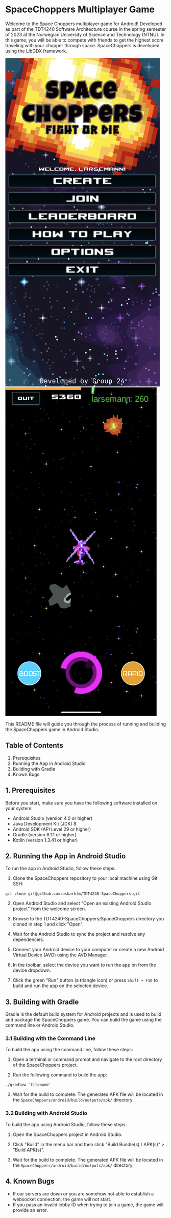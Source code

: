 # SpaceChoppers Multiplayer Game

Welcome to the Space Choppers multiplayer game for Android! Developed as part of the TDT4240 Software Architecture course in the spring semester of 2023 at the Norwegian University of Science and Technology (NTNU). In this game, you will be able to compete with friends to get the highest score traveling with your chopper through space. SpaceChoppers is developed using the LibGDX framework.

![Space Choppers main menu](img/mainmenu.png) ![Space Choppers gameplay](img/gameplay.png)

This README file will guide you through the process of running and building the SpaceChoppers game in Android Studio.

## Table of Contents

1. Prerequisites
2. Running the App in Android Studio
3. Building with Gradle
4. Known Bugs

## 1. Prerequisites

Before you start, make sure you have the following software installed on your system:

- Android Studio (version 4.0 or higher)
- Java Development Kit (JDK) 8
- Android SDK (API Level 29 or higher)
- Gradle (version 6.1.1 or higher)
- Kotlin (version 1.3.41 or higher)

## 2. Running the App in Android Studio

To run the app in Android Studio, follow these steps:

1. Clone the SpaceChoppers repository to your local machine using Git SSH:

```
git clone git@github.com:oskarhlm/TDT4240-SpaceChoppers.git
```

2. Open Android Studio and select "Open an existing Android Studio project" from the welcome screen.

3. Browse to the TDT4240-SpaceChoppers/SpaceChoppers directory you cloned in step 1 and click "Open".

4. Wait for the Android Studio to sync the project and resolve any dependencies.

5. Connect your Android device to your computer or create a new Android Virtual Device (AVD) using the AVD Manager.

6. In the toolbar, select the device you want to run the app on from the device dropdown.

7. Click the green "Run" button (a triangle icon) or press `Shift + F10` to build and run the app on the selected device.

## 3. Building with Gradle

Gradle is the default build system for Android projects and is used to build and package the SpaceChoppers game. You can build the game using the command line or Android Studio.

### 3.1 Building with the Command Line

To build the app using the command line, follow these steps:

1. Open a terminal or command prompt and navigate to the root directory of the SpaceChoppers project.

2. Run the following command to build the app:

```
./gradlew `filename`
```

3. Wait for the build to complete. The generated APK file will be located in the `SpaceChoppers/android/build/outputs/apk/` directory.

### 3.2 Building with Android Studio

To build the app using Android Studio, follow these steps:

1. Open the SpaceChoppers project in Android Studio.

2. Click "Build" in the menu bar and then click "Build Bundle(s) / APK(s)" > "Build APK(s)".

3. Wait for the build to complete. The generated APK file will be located in the `SpaceChoppers/android/build/outputs/apk/` directory.

## 4. Known Bugs

- If our servers are down or you are somehow not able to establish a websocket connection, the game will not start.
- If you pass an invalid lobby ID when trying to join a game, the game will provide an error.
